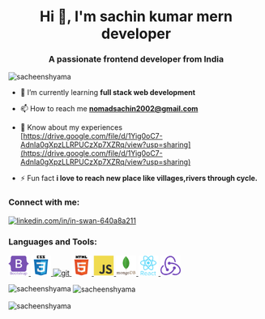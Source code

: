 <h1 align="center">Hi 👋, I'm sachin kumar mern developer</h1>
<h3 align="center">A passionate frontend developer from India</h3>

<p align="left"> <img src="https://komarev.com/ghpvc/?username=sacheenshyama&label=Profile%20views&color=0e75b6&style=flat" alt="sacheenshyama" /> </p>

- 🌱 I’m currently learning **full stack web development**

- 📫 How to reach me **nomadsachin2002@gmail.com**

- 📄 Know about my experiences [https://drive.google.com/file/d/1Yig0oC7-AdnIa0gXpzLLRPUCzXp7XZRq/view?usp=sharing](https://drive.google.com/file/d/1Yig0oC7-AdnIa0gXpzLLRPUCzXp7XZRq/view?usp=sharing)

- ⚡ Fun fact **i love to reach new place like villages,rivers through cycle.**

<h3 align="left">Connect with me:</h3>
<p align="left">
<a href="https://linkedin.com/in/linkedin.com/in/in-swan-640a8a211" target="blank"><img align="center" src="https://raw.githubusercontent.com/rahuldkjain/github-profile-readme-generator/master/src/images/icons/Social/linked-in-alt.svg" alt="linkedin.com/in/in-swan-640a8a211" height="30" width="40" /></a>
</p>

<h3 align="left">Languages and Tools:</h3>
<p align="left"> <a href="https://getbootstrap.com" target="_blank" rel="noreferrer"> <img src="https://raw.githubusercontent.com/devicons/devicon/master/icons/bootstrap/bootstrap-plain-wordmark.svg" alt="bootstrap" width="40" height="40"/> </a> <a href="https://www.w3schools.com/css/" target="_blank" rel="noreferrer"> <img src="https://raw.githubusercontent.com/devicons/devicon/master/icons/css3/css3-original-wordmark.svg" alt="css3" width="40" height="40"/> </a> <a href="https://git-scm.com/" target="_blank" rel="noreferrer"> <img src="https://www.vectorlogo.zone/logos/git-scm/git-scm-icon.svg" alt="git" width="40" height="40"/> </a> <a href="https://www.w3.org/html/" target="_blank" rel="noreferrer"> <img src="https://raw.githubusercontent.com/devicons/devicon/master/icons/html5/html5-original-wordmark.svg" alt="html5" width="40" height="40"/> </a> <a href="https://developer.mozilla.org/en-US/docs/Web/JavaScript" target="_blank" rel="noreferrer"> <img src="https://raw.githubusercontent.com/devicons/devicon/master/icons/javascript/javascript-original.svg" alt="javascript" width="40" height="40"/> </a> <a href="https://www.mongodb.com/" target="_blank" rel="noreferrer"> <img src="https://raw.githubusercontent.com/devicons/devicon/master/icons/mongodb/mongodb-original-wordmark.svg" alt="mongodb" width="40" height="40"/> </a> <a href="https://reactjs.org/" target="_blank" rel="noreferrer"> <img src="https://raw.githubusercontent.com/devicons/devicon/master/icons/react/react-original-wordmark.svg" alt="react" width="40" height="40"/> </a> <a href="https://redux.js.org" target="_blank" rel="noreferrer"> <img src="https://raw.githubusercontent.com/devicons/devicon/master/icons/redux/redux-original.svg" alt="redux" width="40" height="40"/> </a> </p>

<p><img align="left" src="https://github-readme-stats.vercel.app/api/top-langs?username=sacheenshyama&show_icons=true&locale=en&layout=compact" alt="sacheenshyama" /></p>

<p>&nbsp;<img align="center" src="https://github-readme-stats.vercel.app/api?username=sacheenshyama&show_icons=true&locale=en" alt="sacheenshyama" /></p>

<p><img align="center" src="https://github-readme-streak-stats.herokuapp.com/?user=sacheenshyama&" alt="sacheenshyama" /></p>
